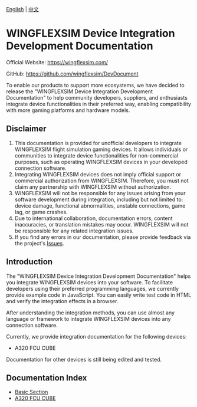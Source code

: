 [English](https://github.com/wingflexsim/DevDocument/blob/master/README.md) | [中文](https://github.com/wingflexsim/DevDocument/blob/master/README_CN.md)

# WINGFLEXSIM Device Integration Development Documentation

Official Website: https://wingflexsim.com/

GitHub: https://github.com/wingflexsim/DevDocument

To enable our products to support more ecosystems, we have decided to release the "WINGFLEXSIM Device Integration Development Documentation" to help community developers, suppliers, and enthusiasts integrate device functionalities in their preferred way, enabling compatibility with more gaming platforms and hardware models.

## Disclaimer
1. This documentation is provided for unofficial developers to integrate WINGFLEXSIM flight simulation gaming devices. It allows individuals or communities to integrate device functionalities for non-commercial purposes, such as operating WINGFLEXSIM devices in your developed connection software.
2. Integrating WINGFLEXSIM devices does not imply official support or commercial authorization from WINGFLEXSIM. Therefore, you must not claim any partnership with WINGFLEXSIM without authorization.
3. WINGFLEXSIM will not be responsible for any issues arising from your software development during integration, including but not limited to: device damage, functional abnormalities, unstable connections, game lag, or game crashes.
4. Due to international collaboration, documentation errors, content inaccuracies, or translation mistakes may occur. WINGFLEXSIM will not be responsible for any related integration issues.
5. If you find any errors in our documentation, please provide feedback via the project's [Issues](https://github.com/wingflexsim/DevDocument/issues).

## Introduction

The "WINGFLEXSIM Device Integration Development Documentation" helps you integrate WINGFLEXSIM devices into your software. To facilitate developers using their preferred programming languages, we currently provide example code in JavaScript. You can easily write test code in HTML and verify the integration effects in a browser.

After understanding the integration methods, you can use almost any language or framework to integrate WINGFLEXSIM devices into any connection software.

Currently, we provide integration documentation for the following devices:

- A320 FCU CUBE

Documentation for other devices is still being edited and tested.

## Documentation Index

- [Basic Section]()
- [A320 FCU CUBE](https://github.com/wingflexsim/DevDocument/blob/master/docs/A320%20FCU%20CUBE.md)